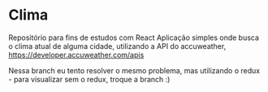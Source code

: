 # Clima

Repositório para fins de estudos com React
Aplicação simples onde busca o clima atual de alguma cidade, utilizando a API do accuweather, https://developer.accuweather.com/apis

Nessa branch eu tento resolver o mesmo problema, mas utilizando o redux - para visualizar sem o redux, troque a branch :)